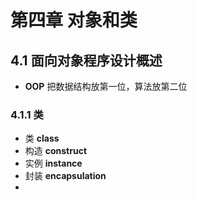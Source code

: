 # 第四章 对象和类
## 4.1 面向对象程序设计概述
- **OOP** 把数据结构放第一位，算法放第二位
### 4.1.1 类
- 类 **class**
- 构造 **construct**
- 实例 **instance**
- 封装 **encapsulation**
- 
<!--stackedit_data:
eyJoaXN0b3J5IjpbMzU0NzgwNzM3XX0=
-->